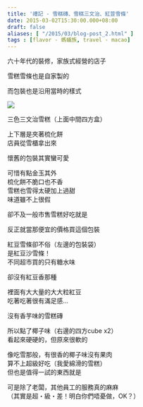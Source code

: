 ```yaml
---
title: '禮記 - 雪糕磚、雪糕三文治、紅荳雪條'
date: 2015-03-02T15:30:00.000+08:00
draft: false
aliases: [ "/2015/03/blog-post_2.html" ]
tags : [flavor - 螞蟻族, travel - macao]
---
```


六十年代的裝修，家族式經營的店子  

雪糕雪條也是自家製的

而包裝也是沿用當時的樣式

[![](https://farm9.staticflickr.com/8676/16463771107_e484e5f778_z.jpg)](https://farm9.staticflickr.com/8676/16463771107_e484e5f778_z.jpg)

三色三文治雪糕（上面中間四方盒）

上下層是夾著梳化餅  
店員從雪櫃拿出來

懷舊的包裝其實蠻可愛  
  
可惜有點金玉其外  
梳化餅不脆口也不香  
雪糕也雪得太硬加上過甜  
味道雖不上很假

卻不及一般市售雪糕好吃就是

反正就當那便宜的價格買這個包裝  
  
紅豆雪條卻不俗（左邊的包裝袋）  
是紅豆沙雪條！  
不同超市買的只有糖水味

卻沒有紅豆香那種

裡面有大大量的大大粒紅豆  
吃著吃著很有滿足感...  
  
沒有香芋味的雪糕磚

所以點了椰子味（右邊的四方cube x2）  
看起來硬硬的，但原來很軟的

像吃雪那般，有很香的椰子味沒有果肉  
算不上超級好吃（我愛綿滑的雪糕）  
但也是值得一試的東西就是  
  
可是除了老闆，其他員工的服務真的麻麻  
（其實是超・級・差！明白你們唔憂做，OK？）